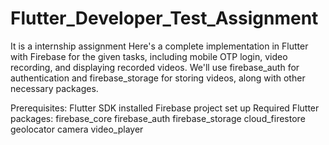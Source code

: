 # Flutter_Developer_Test_Assignment
It is a internship assignment
Here's a complete implementation in Flutter with Firebase for the given tasks, including mobile OTP login, video recording, and displaying recorded videos. We'll use firebase_auth for authentication and firebase_storage for storing videos, along with other necessary packages.

Prerequisites:
Flutter SDK installed
Firebase project set up
Required Flutter packages:
firebase_core
firebase_auth
firebase_storage
cloud_firestore
geolocator
camera
video_player

